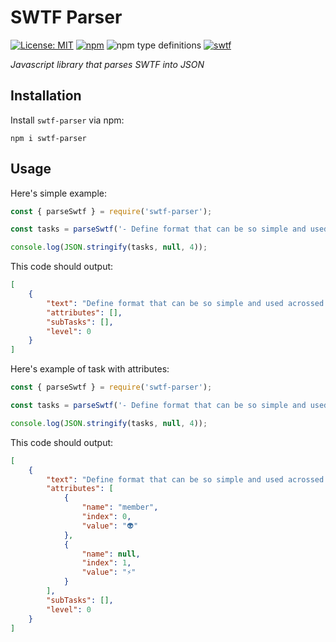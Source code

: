 # SWTF Parser

[![License: MIT](https://img.shields.io/badge/License-MIT-gold.svg)](https://opensource.org/licenses/MIT)
[![npm](https://img.shields.io/npm/v/swtf-parser)](https://www.npmjs.com/package/swtf-parser)
![npm type definitions](https://img.shields.io/npm/types/swtf-parser)
[![swtf](https://img.shields.io/badge/support-SWTF-brightgreen)](https://github.com/the-art-of-dev/swtf)

*Javascript library that parses SWTF into JSON*


## Installation

Install `swtf-parser` via npm:

```
npm i swtf-parser
```

## Usage

Here's simple example:

```js
const { parseSwtf } = require('swtf-parser');

const tasks = parseSwtf('- Define format that can be so simple and used acrossed devices\n');

console.log(JSON.stringify(tasks, null, 4));
```

This code should output:

```json
[
    {
        "text": "Define format that can be so simple and used acrossed devices",
        "attributes": [],
        "subTasks": [],
        "level": 0
    }
]
```

Here's example of task with attributes:

```js
const { parseSwtf } = require('swtf-parser');

const tasks = parseSwtf('- Define format that can be so simple and used acrossed devices [member: 👽][⚡]\n');

console.log(JSON.stringify(tasks, null, 4));
```

This code should output:

```json
[
    {
        "text": "Define format that can be so simple and used acrossed devices",
        "attributes": [
            {
                "name": "member",
                "index": 0,
                "value": "👽"
            },
            {
                "name": null,
                "index": 1,
                "value": "⚡"
            }
        ],
        "subTasks": [],
        "level": 0
    }
]
```